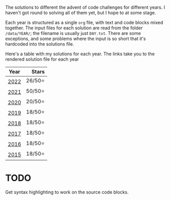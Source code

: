The solutions to different the advent of code challenges for different years. I haven't got round to solving all of them yet, but I hope to at some stage.

Each year is structured as a single `org` file, with text and code blocks mixed together. The input files for each solution are read from the folder `/data/YEAR/`; the filename is usually just `DAY.txt`. There are some exceptions, and some problems where the input is so short that it's hardcoded into the solutions file.

Here's a table with my solutions for each year. The links take you to the rendered solution file for each year

|       Year       |   Stars |
|:----------------:|--------:|
| [2022](2022.org) | 26/50⭐ |
| [2021](2021.org) | 50/50⭐ |
| [2020](2020.org) | 20/50⭐ |
| [2019](2019.org) | 18/50⭐ |
| [2018](2018.org) | 18/50⭐ |
| [2017](2017.org) | 18/50⭐ |
| [2016](2016.org) | 18/50⭐ |
| [2015](2015.org) | 18/50⭐ |

# TODO

Get syntax highlighting to work on the source code blocks.
